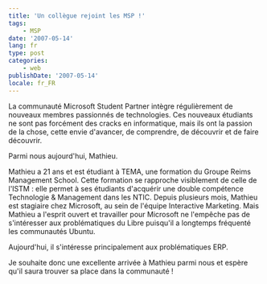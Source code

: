 ```yaml
---
title: 'Un collègue rejoint les MSP !'
tags:
    - MSP
date: '2007-05-14'
lang: fr
type: post
categories:
    - web
publishDate: '2007-05-14'
locale: fr_FR
---
```


La communauté Microsoft Student Partner intègre régulièrement de nouveaux membres passionnés de technologies. Ces nouveaux étudiants ne sont pas forcément des cracks en informatique, mais ils ont la passion de la chose, cette envie d'avancer, de comprendre, de découvrir et de faire découvrir.

Parmi nous aujourd'hui, Mathieu.

Mathieu a 21 ans et est étudiant à TEMA, une formation du Groupe Reims Management School. Cette formation se rapproche visiblement de celle de l'ISTM&nbsp;: elle permet à ses étudiants d'acquérir une double compétence Technologie &amp; Management dans les NTIC.
Depuis plusieurs mois, Mathieu est stagiaire chez Microsoft, au sein de l'équipe Interactive Marketing. Mais Mathieu a l'esprit ouvert et travailler pour Microsoft ne l'empêche pas de s'intéresser aux problématiques du Libre puisqu'il a longtemps fréquenté les communautés Ubuntu.

Aujourd'hui, il s'intéresse principalement aux problématiques ERP.

Je souhaite donc une excellente arrivée à Mathieu parmi nous et espère qu'il saura trouver sa place dans la communauté&nbsp;!
